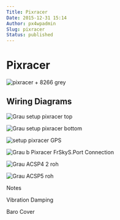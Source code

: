 ```yaml
---
Title: Pixracer
Date: 2015-12-31 15:14
Author: px4wpadmin
Slug: pixracer
Status: published
---
```


# Pixracer

![pixracer + 8266 grey](../../images/pixracer_hero_grey.jpg)

## Wiring Diagrams

![Grau setup pixracer top](../../images/grau_setup_pixracer_top.jpg)

![Grau setup pixracer bottom](../../images/grau_setup_pixracer_bottom.jpg)

![setup pixracer GPS](../../images/grau_setup_pixracer_gps.jpg)

![Grau b Pixracer FrSkyS.Port Connection](../../images/grau_b_pixracer_frskys.port_connection.jpg)

![Grau ACSP4 2 roh](../../images/grau_acsp4_2_roh.jpg)

![Grau ACSP5 roh](../../images/grau_acsp5_roh.jpg)

Notes

Vibration Damping

Baro Cover

